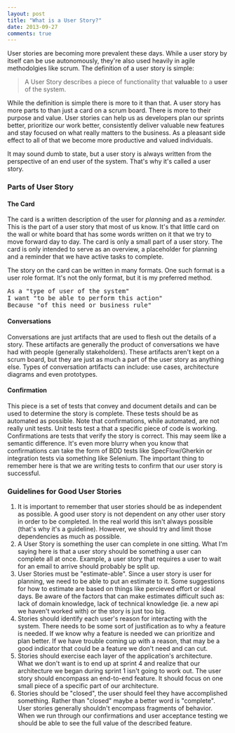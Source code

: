 ```yaml
---
layout: post
title: "What is a User Story?"
date: 2013-09-27
comments: true
---
```

<p>User stories are becoming more prevalent these days. While a user story by itself can be use autonomously, they're also used heavily in agile methodolgies like scrum. The definition of a user story is simple:&nbsp;</p>
<blockquote>A User Story describes a piece of functionality that&nbsp;<strong>valuable</strong>&nbsp;to a&nbsp;<strong>user</strong> of the system.</blockquote>
<p>While the definition is simple there is more to it than that. A user story has more parts to than just a card on a scrum board. There is more to their purpose and value. User stories can help us as developers plan our sprints better, prioritize our work better, consistently deliver valuable new features and stay focused on what really matters to the business. As a pleasant side effect to all of that we become more productive and valued individuals.&nbsp;</p>
<p>It may sound dumb to state, but a user story is always written from the perspective of an end user of the system. That's why it's called a user story.&nbsp;</p>
<h3>Parts of User Story</h3>
<h4>The Card</h4>
<p>The card is a written description of the user for <em>planning</em> and as a <em>reminder. </em>This is the part of a user story that most of us know. It's that little card on the wall or white board that has some words written on it that we try to move forward day to day. The card is only a small part of a user story. The card is only intended to serve as an overview, a placeholder for planning and a reminder that we have active tasks to complete.</p>
<p>The story on the card can be written in many formats. One such format is a user role format. It's not the only format, but it is my preferred method.</p>
<pre>As a "type of user of the system"<br />I want "to be able to perform this action"<br />Because "of this need or business rule"</pre>
<h4>Conversations</h4>
<p>Conversations are just artifacts that are used to flesh out the details of a story. These artifacts are generally the product of conversations we have had with people (generally stakeholders). These artifacts aren't kept on a scrum board, but they are just as much a part of the user story as anything else. Types of conversation artifacts can include: use cases, architecture diagrams and even prototypes.&nbsp;</p>
<h4>Confirmation</h4>
<p>This piece is a set of tests that convey and document details and can be used to determine the story is complete. These tests should be as automated as possible. Note that confirmations, while automated, are not really unit tests. Unit tests test a that a specific piece of code is working. Confirmations are tests that verify the story is correct. This may seem like a semantic difference. It's even more blurry when you know that confirmations can take the form of BDD tests like SpecFlow/Gherkin or integration tests via something like Selenium. The important thing to remember here is that we are writing tests to confirm that our user story is successful.</p>
<h3>Guidelines for Good User Stories</h3>
<ol>
<li>It is important to remember that user stories should be as independent as possible. A good user story is not dependent on any other user story in order to be completed. In the real world this isn't always possible (that's why it's a guideline). However, we should try and limit those dependencies as much as possible.</li>
<li>A User Story is something the user can complete in one sitting. What I'm saying here is that a user story should be something a user can complete all at once. Example, a user story that requires a user to wait for an email to arrive should probably be split up.&nbsp;</li>
<li>User Stories must be "estimate-able". Since a user story is user for planning, we need to be able to put an estimate to it. Some suggestions for how to estimate are based on things like percieved effort or ideal days. Be aware of the factors that can make estimates difficult such as: lack of domain knowledge, lack of technical knowledge (ie. a new api we haven't worked with) or the story is just too big.</li>
<li>Stories should identify each user's reason for interacting with the system. There needs to be some sort of justification as to why a feature is needed. If we know why a feature is needed we can prioritize and plan better. If we have trouble coming up with a reason, that may be a good indicator that could be a feature we don't need and can cut.</li>
<li>Stories should exercise each layer of the application's architecture. What we don't want is to end up at sprint 4 and realize that our architecture we began during sprint 1 isn't going to work out. The user story should encompass an end-to-end feature. It should focus on one small piece of a specific part of our architecture.</li>
<li>Stories should be "closed", the user should feel they have accomplished something. Rather than "closed" maybe a better word is "complete". User stories generally shouldn't encompass fragments of behavior. When we run through our confirmations and user acceptance testing we should be able to see the full value of the described feature.</li>
</ol>